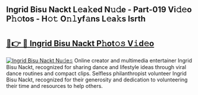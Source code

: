 ## Ingrid Bisu Nackt L𝚎a𝚔ed N𝚞𝚍e - Part-019 Vi𝚍𝚎o P𝚑𝚘tos - H𝚘𝚝 O𝚗𝚕yf𝚊ns L𝚎a𝚔s lsrth

# <h2><a href="http://kfeszr.oniu.top/?m=Ingrid+Bisu+Nackt">🔗👉 🔴 Ingrid Bisu Nackt P𝚑ot𝚘𝚜 V𝚒d𝚎o</a></h2>

[![Ingrid Bisu Nackt Nu𝚍e𝚜](https://i.imgur.com/0qMVB7G.gif)](http://kfeszr.oniu.top/?m=Ingrid+Bisu+Nackt)
Online creator and multimedia entertainer Ingrid Bisu Nackt, recognized for sharing dance and lifestyle ideas through viral dance routines and compact clips. Selfless philanthropist volunteer Ingrid Bisu Nackt, recognized for their generosity and dedication to volunteering their time and resources to help others.  

